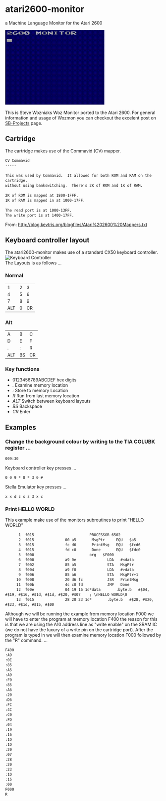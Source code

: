 # atari2600-monitor
a Machine Language Monitor for the Atari 2600

![Screenshot](https://raw.githubusercontent.com/dadecoza/atari2600-monitor/main/docs/a26mon.gif)


This is Steve Wozniaks Woz Monitor ported to the Atari 2600. For general information and usage of Wozmon you can checkout the excelent post on [SB-Projects](https://www.sbprojects.net/projects/apple1/wozmon.php) page.

## Cartridge
The cartridge makes use of the Commavid (CV) mapper.
```
CV Commavid
-----

This was used by Commavid.  It allowed for both ROM and RAM on the cartridge,
without using bankswitching.  There's 2K of ROM and 1K of RAM.

2K of ROM is mapped at 1800-1FFF.
1K of RAM is mapped in at 1000-17FF.

The read port is at 1000-13FF.
The write port is at 1400-17FF.
```
From: http://blog.kevtris.org/blogfiles/Atari%202600%20Mappers.txt

## Keyboard controller layout
The atari2600-monitor makes use of a standard CX50 keyboard controller. <br>
<img src="https://upload.wikimedia.org/wikipedia/commons/thumb/5/50/Atari-2600-Keyboard-Controller-FL.jpg/1024px-Atari-2600-Keyboard-Controller-FL.jpg" alt="Keyboard Controller" width="100"><br>
The Layouts is as follows ...
### Normal
|   |   |   |
|---|---|---|
| 1 | 2 | 3 |
| 4 | 5 | 6 |
| 7 | 8 | 9 |
|ALT| 0 |CR |
### Alt
|   |   |   |
|---|---|---|
| A | B | C |
| D | E | F |
| . | : | R |
|ALT|BS |CR |

### Key functions
* 0123456789ABCDEF hex digits
* *.* Examine memory location
* *:* Store to memory Location
* *R* Run from  last memory location
* *ALT* Switch between keyboard layouts
* *BS* Backspace
* *CR* Enter

## Examples
### Change the background colour by writing to the TIA COLUBK register ...
```
009:30
```
Keyboard controller key presses ...
```
0 0 9 * 8 * 3 0 #
```
Stella Emulator key presses ...
```
x x d z s z 3 x c
```

### Print HELLO WORLD
This example make use of the monitors subroutines to print "HELLO WORLD"

```
      1  f015					      PROCESSOR	6502
      2  f015		       00 a5	   MsgPtr     EQU	$a5
      3  f015		       fc d6	   PrintMsg   EQU	$fcd6
      4  f015		       fd c0	   Done       EQU	$fdc0
      5  f000					      org	$F000
      6  f000		       a9 0e		      LDA	#<data
      7  f002		       85 a5		      STA	MsgPtr
      8  f004		       a9 f0		      LDA	#>data
      9  f006		       85 a6		      STA	MsgPtr+1
     10  f008		       20 d6 fc 	      JSR	PrintMsg
     11  f00b		       4c c0 fd 	      JMP	Done
     12  f00e		       04 19 16 1d*data       .byte.b	#$04, #$19, #$16, #$1d, #$1d, #$20, #$07	; \nHELLO WORLD\0
     13  f015		       28 20 23 1d*	      .byte.b	#$28, #$20, #$23, #$1d, #$15, #$00
```
Although we will be running the example from memory location F000 we will have to enter the program at memory location F400 the reason for this is that we are using
the A10 address line as "write enable" on the SRAM IC (we do not have the luxury of a write pin on the cartridge port). After the program is typed in we will then examine memory location F000 followed by the "R" command. ...

```
F400
:A9
:0E
:85
:A5
:A9
:F0
:85
:A6
:20
:D6
:FC
:4C
:C0
:FD
:04
:19
:16
:1D
:1D
:20
:07
:28
:20
:23
:1D
:15
:00
F000
R
```
